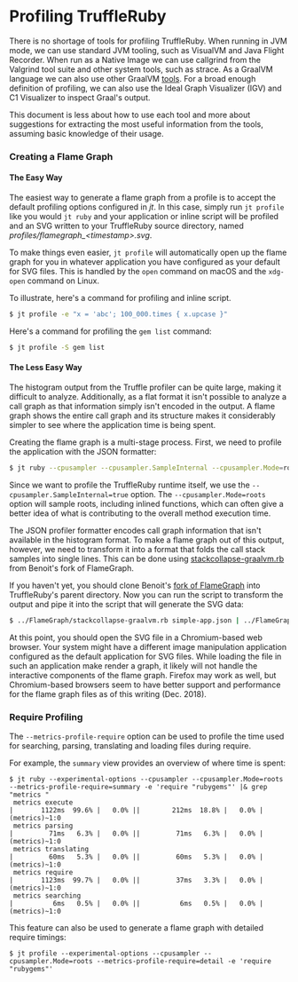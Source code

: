 # Profiling TruffleRuby

There is no shortage of tools for profiling TruffleRuby. When running in JVM
mode, we can use standard JVM tooling, such as VisualVM and Java Flight
Recorder. When run as a Native Image we can use callgrind from the Valgrind
tool suite and other system tools, such as strace. As a GraalVM language we
can also use other GraalVM [tools](../user/tools.md). For a broad enough
definition of profiling, we can also use the Ideal Graph Visualizer (IGV) and
C1 Visualizer to inspect Graal's output.

This document is less about how to use each tool and more about suggestions for extracting
the most useful information from the tools, assuming basic knowledge of their usage.

### Creating a Flame Graph

#### The Easy Way

The easiest way to generate a flame graph from a profile is to accept the default profiling
options configured in _jt_. In this case, simply run `jt profile` like you would `jt ruby`
and your application or inline script will be profiled and an SVG written to your
TruffleRuby source directory, named _profiles/flamegraph\_\<timestamp\>.svg_.

To make things even easier, `jt profile` will automatically open up the flame graph for
you in whatever application you have configured as your default for SVG files. This is
handled by the `open` command on macOS and the `xdg-open` command on Linux.

To illustrate, here's a command for profiling and inline script.

```bash
$ jt profile -e "x = 'abc'; 100_000.times { x.upcase }"
```

Here's a command for profiling the `gem list` command:

```bash
$ jt profile -S gem list
```

#### The Less Easy Way

The histogram output from the Truffle profiler can be quite large, making it difficult to
analyze. Additionally, as a flat format it isn't possible to analyze a call graph as that
information simply isn't encoded in the output. A flame graph shows the entire call graph
and its structure makes it considerably simpler to see where the application time is being
spent.

Creating the flame graph is a multi-stage process. First, we need to profile the application
with the JSON formatter:

```bash
$ jt ruby --cpusampler --cpusampler.SampleInternal --cpusampler.Mode=roots --cpusampler.Output=json -e 'p :hello' > simple-app.json
```

Since we want to profile the TruffleRuby runtime itself, we use the
`--cpusampler.SampleInternal=true` option. The `--cpusampler.Mode=roots` option will
sample roots, including inlined functions, which can often give a better idea of what
is contributing to the overall method execution time.

The JSON profiler formatter encodes call graph information that isn't available in the
histogram format. To make a flame graph out of this output, however, we need to transform
it into a format that folds the call stack samples into single lines. This can be done
using [stackcollapse-graalvm.rb](https://github.com/eregon/FlameGraph/blob/graalvm/stackcollapse-graalvm.rb)
from Benoit's fork of FlameGraph.

If you haven't yet, you should clone Benoit's [fork of FlameGraph](https://github.com/eregon/FlameGraph/tree/graalvm)
into TruffleRuby's parent directory. Now you can run the script to transform the output and
pipe it into the script that will generate the SVG data:

```bash
$ ../FlameGraph/stackcollapse-graalvm.rb simple-app.json | ../FlameGraph/flamegraph.pl > simple-app.svg
```

At this point, you should open the SVG file in a Chromium-based web browser. Your system
might have a different image manipulation application configured as the default application
for SVG files. While loading the file in such an application make render a graph, it likely
will not handle the interactive components of the flame graph. Firefox may work as well,
but Chromium-based browsers seem to have better support and performance for the flame graph
files as of this writing (Dec. 2018).

### Require Profiling
The `--metrics-profile-require` option can be used to profile the time used for searching, parsing, translating and loading files during require.

For example, the `summary` view provides an overview of where time is spent:
```
$ jt ruby --experimental-options --cpusampler --cpusampler.Mode=roots --metrics-profile-require=summary -e 'require "rubygems"' |& grep "metrics "
 metrics execute                                                      |       1122ms  99.6% |   0.0% ||        212ms  18.8% |   0.0% | (metrics)~1:0 
 metrics parsing                                                      |         71ms   6.3% |   0.0% ||         71ms   6.3% |   0.0% | (metrics)~1:0 
 metrics translating                                                  |         60ms   5.3% |   0.0% ||         60ms   5.3% |   0.0% | (metrics)~1:0 
 metrics require                                                      |       1123ms  99.7% |   0.0% ||         37ms   3.3% |   0.0% | (metrics)~1:0 
 metrics searching                                                    |          6ms   0.5% |   0.0% ||          6ms   0.5% |   0.0% | (metrics)~1:0 
```

This feature can also be used to generate a flame graph with detailed require timings:

`$ jt profile --experimental-options --cpusampler --cpusampler.Mode=roots --metrics-profile-require=detail -e 'require "rubygems"'`
